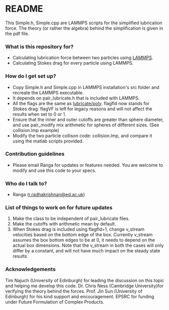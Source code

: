 # README #
This Simple.h, Simple.cpp are LAMMPS scripts for the simplified lubrication force. The theory (or rather the algebra) behind the simplification is given in the pdf file.

### What is this repository for? ###

* Calculating lubrication force between two particles using [LAMMPS](https://github.com/lammps).
* Calculating Stokes drag for every particle using LAMMPS.

### How do I get set up? ###

* Copy Simple.h and Simple.cpp in LAMMPS installation's src folder and recreate the LAMMPS executable.
* It depends on pair_lubricate.h that is included with LAMMPS.
* All the flags are the same as [lubricate/poly](http://lammps.sandia.gov/doc/pair_lubricate.html). flagfld now stands for Stokes drag. flagVF is left for legacy reasons and will not affect the results when set to 0 or 1.
* Ensure that the inner and outer cutoffs are greater than sphere diameter, and use pair_modify mix arithmetic for spheres of different sizes. (See collision.lmp example)
* Modify the two particle collison code: collision.lmp, and compare it using the matlab scripts provided.

### Contribution guidelines ###

* Please email Ranga for updates or features needed. You are welcome to modify and use this code to your specs.

### Who do I talk to? ###

* Ranga (r.radhakrishnan@ed.ac.uk)


### List of things to work on for future updates ###

1. Make the class to be independent of pair_lubricate files.
2. Make the cutoffs with arithmetic mean by default.
3. When Stokes drag is included using flagfld=1, change v_stream velocities based on the bottom edge of the box. Currently v_stream assumes the box bottom edges to be at 0, it needs to depend on the actual box dimensions. Note that the v_stream in both the cases will only differ by a constant, and will not have much impact on the steady state results.

### Acknowledgements ###
Tim Najuch (University of Edinburgh) for leading the discussion on this topic and helping me develop this code.
Dr. Chris Ness (Cambridge University)for verifying the theory behind the forces.
Prof. Jin Sun (University of Edinburgh) for his kind support and encouragement.
EPSRC for funding under Future Formulation of Complex Products.